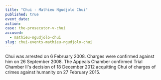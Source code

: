 ```yaml
---
title: "Chui - Mathieu Ngudjolo Chui"
published: true
event_date:
action:
case: the-prosecutor-v-chui
accused:
  - mathieu-ngudjolo-chui
slug: chui-events-mathieu-ngudjolo-chui
---
```


Chui was arrested on 6 February 2008. Charges were confirmed against him on 26 September 2008. The Appeals Chamber confirmed Trial Chamber II's decision of 18 December 2012 acquitting Chui of charges of crimes against humanity on 27 February 2015.

